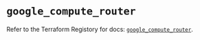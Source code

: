 # `google_compute_router`

Refer to the Terraform Registory for docs: [`google_compute_router`](https://registry.terraform.io/providers/hashicorp/google/5.3.0/docs/resources/compute_router).
